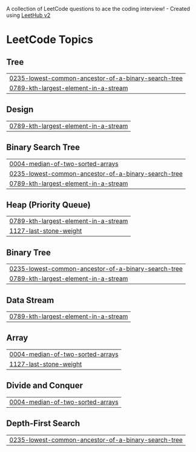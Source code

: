 A collection of LeetCode questions to ace the coding interview! - Created using [LeetHub v2](https://github.com/arunbhardwaj/LeetHub-2.0)
<!---LeetCode Topics Start-->
# LeetCode Topics
## Tree
|  |
| ------- |
| [0235-lowest-common-ancestor-of-a-binary-search-tree](https://github.com/Ruuudy1/NeetcodeFromScratch/tree/master/0235-lowest-common-ancestor-of-a-binary-search-tree) |
| [0789-kth-largest-element-in-a-stream](https://github.com/Ruuudy1/NeetcodeFromScratch/tree/master/0789-kth-largest-element-in-a-stream) |
## Design
|  |
| ------- |
| [0789-kth-largest-element-in-a-stream](https://github.com/Ruuudy1/NeetcodeFromScratch/tree/master/0789-kth-largest-element-in-a-stream) |
## Binary Search Tree
|  |
| ------- |
| [0004-median-of-two-sorted-arrays](https://github.com/Ruuudy1/NeetcodeFromScratch/tree/master/0004-median-of-two-sorted-arrays) |
| [0235-lowest-common-ancestor-of-a-binary-search-tree](https://github.com/Ruuudy1/NeetcodeFromScratch/tree/master/0235-lowest-common-ancestor-of-a-binary-search-tree) |
| [0789-kth-largest-element-in-a-stream](https://github.com/Ruuudy1/NeetcodeFromScratch/tree/master/0789-kth-largest-element-in-a-stream) |
## Heap (Priority Queue)
|  |
| ------- |
| [0789-kth-largest-element-in-a-stream](https://github.com/Ruuudy1/NeetcodeFromScratch/tree/master/0789-kth-largest-element-in-a-stream) |
| [1127-last-stone-weight](https://github.com/Ruuudy1/NeetcodeFromScratch/tree/master/1127-last-stone-weight) |
## Binary Tree
|  |
| ------- |
| [0235-lowest-common-ancestor-of-a-binary-search-tree](https://github.com/Ruuudy1/NeetcodeFromScratch/tree/master/0235-lowest-common-ancestor-of-a-binary-search-tree) |
| [0789-kth-largest-element-in-a-stream](https://github.com/Ruuudy1/NeetcodeFromScratch/tree/master/0789-kth-largest-element-in-a-stream) |
## Data Stream
|  |
| ------- |
| [0789-kth-largest-element-in-a-stream](https://github.com/Ruuudy1/NeetcodeFromScratch/tree/master/0789-kth-largest-element-in-a-stream) |
## Array
|  |
| ------- |
| [0004-median-of-two-sorted-arrays](https://github.com/Ruuudy1/NeetcodeFromScratch/tree/master/0004-median-of-two-sorted-arrays) |
| [1127-last-stone-weight](https://github.com/Ruuudy1/NeetcodeFromScratch/tree/master/1127-last-stone-weight) |
## Divide and Conquer
|  |
| ------- |
| [0004-median-of-two-sorted-arrays](https://github.com/Ruuudy1/NeetcodeFromScratch/tree/master/0004-median-of-two-sorted-arrays) |
## Depth-First Search
|  |
| ------- |
| [0235-lowest-common-ancestor-of-a-binary-search-tree](https://github.com/Ruuudy1/NeetcodeFromScratch/tree/master/0235-lowest-common-ancestor-of-a-binary-search-tree) |
<!---LeetCode Topics End-->